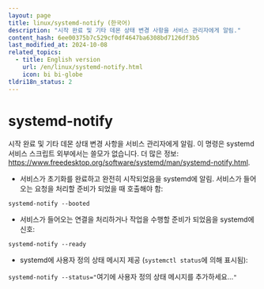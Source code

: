 ```yaml
---
layout: page
title: linux/systemd-notify (한국어)
description: "시작 완료 및 기타 데몬 상태 변경 사항을 서비스 관리자에게 알림."
content_hash: 6ee00375b7c529cf0df4647ba6308bd7126df3b5
last_modified_at: 2024-10-08
related_topics:
  - title: English version
    url: /en/linux/systemd-notify.html
    icon: bi bi-globe
tldri18n_status: 2
---
```

# systemd-notify

시작 완료 및 기타 데몬 상태 변경 사항을 서비스 관리자에게 알림.
이 명령은 systemd 서비스 스크립트 외부에서는 쓸모가 없습니다.
더 많은 정보: <https://www.freedesktop.org/software/systemd/man/systemd-notify.html>.

- 서비스가 초기화를 완료하고 완전히 시작되었음을 systemd에 알림. 서비스가 들어오는 요청을 처리할 준비가 되었을 때 호출해야 함:

`systemd-notify --booted`

- 서비스가 들어오는 연결을 처리하거나 작업을 수행할 준비가 되었음을 systemd에 신호:

`systemd-notify --ready`

- systemd에 사용자 정의 상태 메시지 제공 (`systemctl status`에 의해 표시됨):

`systemd-notify --status="`<span class="tldr-var badge badge-pill bg-dark-lm bg-white-dm text-white-lm text-dark-dm font-weight-bold">여기에 사용자 정의 상태 메시지를 추가하세요...</span>`"`
